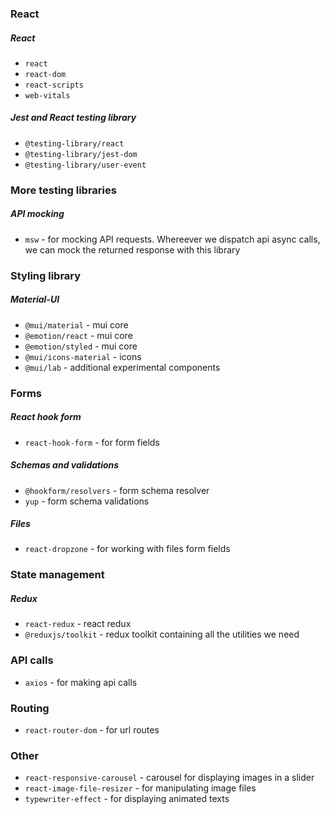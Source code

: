 ### React

##### React

- `react`
- `react-dom`
- `react-scripts`
- `web-vitals`

##### Jest and React testing library

- `@testing-library/react`
- `@testing-library/jest-dom`
- `@testing-library/user-event`

### More testing libraries

##### API mocking

- `msw` - for mocking API requests. Whereever we dispatch api async calls, we can mock the returned response with this library

### Styling library

##### Material-UI

- `@mui/material` - mui core
- `@emotion/react` - mui core
- `@emotion/styled` - mui core
- `@mui/icons-material` - icons
- `@mui/lab` - additional experimental components

### Forms

##### React hook form

- `react-hook-form` - for form fields

##### Schemas and validations

- `@hookform/resolvers` - form schema resolver
- `yup` - form schema validations

##### Files

- `react-dropzone` - for working with files form fields

### State management

##### Redux

- `react-redux` - react redux
- `@reduxjs/toolkit` - redux toolkit containing all the utilities we need

### API calls

- `axios` - for making api calls

### Routing

- `react-router-dom` - for url routes

### Other

- `react-responsive-carousel` - carousel for displaying images in a slider
- `react-image-file-resizer` - for manipulating image files
- `typewriter-effect` - for displaying animated texts
